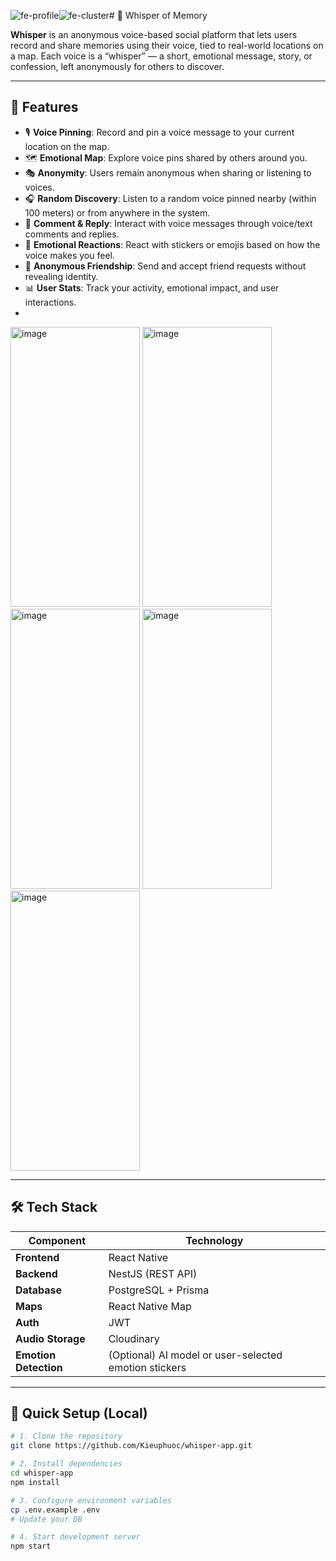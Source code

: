 ![fe-profile](https://github.com/user-attachments/assets/d3c8fcf1-b8a6-4b84-ab90-6dd46e38ba17)![fe-cluster](https://github.com/user-attachments/assets/3b765756-ec7c-406b-a944-1d345267526b)# 📍 Whisper of Memory

**Whisper** is an anonymous voice-based social platform that lets users record and share memories using their voice, tied to real-world locations on a map. Each voice is a “whisper” — a short, emotional message, story, or confession, left anonymously for others to discover.

---

## 🚀 Features

- 🎙️ **Voice Pinning**: Record and pin a voice message to your current location on the map.
- 🗺️ **Emotional Map**: Explore voice pins shared by others around you.
- 🎭 **Anonymity**: Users remain anonymous when sharing or listening to voices.
- 🎧 **Random Discovery**: Listen to a random voice pinned nearby (within 100 meters) or from anywhere in the system.
- 💬 **Comment & Reply**: Interact with voice messages through voice/text comments and replies.
- 🧡 **Emotional Reactions**: React with stickers or emojis based on how the voice makes you feel.
- 👥 **Anonymous Friendship**: Send and accept friend requests without revealing identity.
- 📊 **User Stats**: Track your activity, emotional impact, and user interactions.
- 
<img width="207" height="448" alt="image" src="https://github.com/user-attachments/assets/de49b0ac-4445-4983-b2f2-2065b6926f92" />
<img width="207" height="448" alt="image" src="https://github.com/user-attachments/assets/36eb3498-13cc-46c8-ae0a-cd16bdfe25a8" />
<img width="207" height="448" alt="image" src="https://github.com/user-attachments/assets/002564b1-dd45-4da6-991c-2dc3c596b748" />
<img width="207" height="448" alt="image" src="https://github.com/user-attachments/assets/d0c3ca32-058f-4e9e-bef3-be8604f7e5b9" />
<img width="207" height="448" alt="image" src="https://github.com/user-attachments/assets/9b993982-113e-46c9-98ee-c32a56a09a6a" />

---

## 🛠️ Tech Stack

| Component     | Technology            |
|---------------|------------------------|
| **Frontend**  | React Native           |
| **Backend**   | NestJS (REST API)      |
| **Database**  | PostgreSQL + Prisma    |
| **Maps**      | React Native Map       |
| **Auth**      | JWT                    |
| **Audio Storage** | Cloudinary              |
| **Emotion Detection** | (Optional) AI model or user-selected emotion stickers |

---

## 🏁 Quick Setup (Local)

```bash
# 1. Clone the repository
git clone https://github.com/Kieuphuoc/whisper-app.git

# 2. Install dependencies
cd whisper-app
npm install

# 3. Configure environment variables
cp .env.example .env
# Update your DB

# 4. Start development server
npm start
